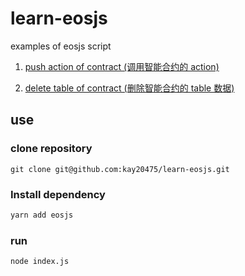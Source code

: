 # learn-eosjs
examples of eosjs script

1. [push action of contract (调用智能合约的 action)](./doc/push-action-of-contract.md)

2. [delete table of contract (删除智能合约的 table 数据)](./doc/delete-table-of-contract.md)

## use

### clone repository

```
git clone git@github.com:kay20475/learn-eosjs.git
```

### Install dependency

```bash
yarn add eosjs
```

### run

```bash
node index.js
```